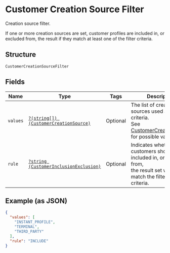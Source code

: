 
# Customer Creation Source Filter

Creation source filter.

If one or more creation sources are set, customer profiles are included in,
or excluded from, the result if they match at least one of the filter
criteria.

## Structure

`CustomerCreationSourceFilter`

## Fields

| Name | Type | Tags | Description | Getter | Setter |
|  --- | --- | --- | --- | --- | --- |
| `values` | [`?(string[]) (CustomerCreationSource)`](/doc/models/customer-creation-source.md) | Optional | The list of creation sources used as filtering criteria.<br>See [CustomerCreationSource](#type-customercreationsource) for possible values | getValues(): ?array | setValues(?array values): void |
| `rule` | [`?string (CustomerInclusionExclusion)`](/doc/models/customer-inclusion-exclusion.md) | Optional | Indicates whether customers should be included in, or excluded from,<br>the result set when they match the filtering criteria. | getRule(): ?string | setRule(?string rule): void |

## Example (as JSON)

```json
{
  "values": [
    "INSTANT_PROFILE",
    "TERMINAL",
    "THIRD_PARTY"
  ],
  "rule": "INCLUDE"
}
```

